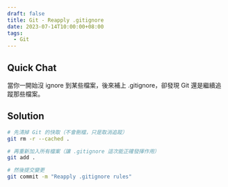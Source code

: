 ```yaml
---
draft: false
title: Git - Reapply .gitignore
date: 2023-07-14T10:00:00+08:00
tags:
  - Git
---
```


## Quick Chat

當你一開始沒 ignore 到某些檔案，後來補上 .gitignore，卻發現 Git 還是繼續追蹤那些檔案。

## Solution

```bash
# 先清掉 Git 的快取（不會刪檔，只是取消追蹤）
git rm -r --cached .

# 再重新加入所有檔案（讓 .gitignore 這次能正確發揮作用）
git add .

# 然後提交變更
git commit -m "Reapply .gitignore rules"
```